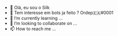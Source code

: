 - 👋 Olá, eu sou o Silk
- 👀 Tem interesse em bots ja feito ? Ordep🇪🇦#0001
- 🌱 I’m currently learning ...
- 💞️ I’m looking to collaborate on ...
- 📫 How to reach me ...

<!---
Silkzin/Silkzin is a ✨ special ✨ repository because its `README.md` (this file) appears on your GitHub profile.
You can click the Preview link to take a look at your changes.
--->
